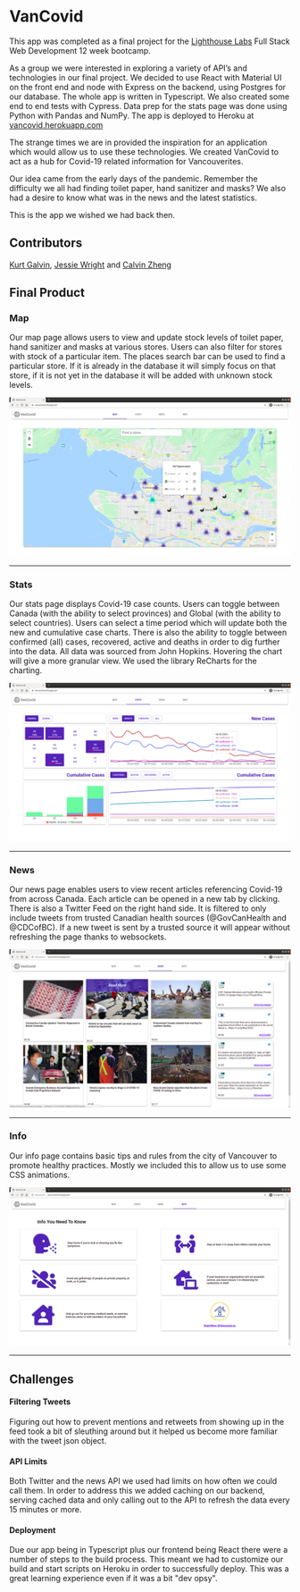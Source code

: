 # VanCovid

This app was completed as a final project for the [Lighthouse Labs](https://www.lighthouselabs.ca/) Full Stack Web Development 12 week bootcamp.

As a group we were interested in exploring a variety of API’s and technologies in our final project. We decided to use React with Material UI on the front end and node with Express on the backend, using Postgres for our database.  The whole app is written in Typescript.  We also created some end to end tests with Cypress. Data prep for the stats page was done using Python with Pandas and NumPy.  The app is deployed to Heroku at [vancovid.herokuapp.com](https://vancovid.herokuapp.com)

The strange times we are in provided the inspiration for an application which would allow us to use these technologies.  We created VanCovid to act as a hub for Covid-19 related information for Vancouverites.  

Our idea came from the early days of the pandemic.  Remember the difficulty we all had finding toilet paper, hand sanitizer and masks? We also had a desire to know what was in the news and the latest statistics.   

This is the app we wished we had back then.

## Contributors
[Kurt Galvin](https://github.com/kurtgalvin), [Jessie Wright](https://github.com/jelywrig) and [Calvin Zheng](https://github.com/CalvinZheng1)


## Final Product

### Map
Our map page allows users to view and update stock levels of toilet paper, hand sanitizer and masks at various stores.  Users can also filter for stores with stock of a particular item.  The places search bar can be used to find a particular store.  If it is already in the database it will simply focus on that store, if it is not yet in the database it will be added with unknown stock levels.

![map](./docs/mappage.png)
***
### Stats
Our stats page displays Covid-19 case counts.  Users can toggle between Canada (with the ability to select provinces) and Global (with the ability to select countries).  Users can select a time period which will update both the new and cumulative case charts.  There is also the ability to toggle between confirmed (all) cases, recovered, active and deaths in order to dig further into the data.  All data was sourced from John Hopkins.  Hovering the chart will give a more granular view. We used the library ReCharts for the charting.

![stats](./docs/stats.png)
***

### News
Our news page enables users to view recent articles referencing Covid-19 from across Canada.  Each article can be opened in a new tab by clicking.  There is also a Twitter Feed on the right hand side.  It is filtered to only include tweets from trusted Canadian health sources (@GovCanHealth and @CDCofBC).  If a new tweet is sent by a trusted source it will appear without refreshing the page thanks to websockets.

![news](./docs/news.png)
***

### Info
Our info page contains basic tips and rules from the city of Vancouver to promote healthy practices. Mostly we included this to allow us to use some CSS animations.

![info](./docs/info.png)
***

## Challenges

#### Filtering Tweets
Figuring out how to prevent mentions and retweets from showing up in the feed took a bit of sleuthing around but it helped us become more familiar with the tweet json object.

#### API Limits
Both Twitter and the news API we used had limits on how often we could call them.  In order to address this we added caching on our backend, serving cached data and only calling out to the API to refresh the data every 15 minutes or more.

#### Deployment

Due our app being in Typescript plus our frontend being React there were a number of steps to the build process. This meant we had to customize our build and start scripts on Heroku in order to successfully deploy.  This was a great learning experience even if it was a bit "dev opsy".